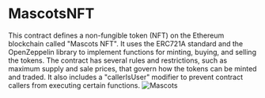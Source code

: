 # MascotsNFT

This contract defines a non-fungible token (NFT) on the Ethereum blockchain called "Mascots NFT". It uses the ERC721A standard and the OpenZeppelin library to implement functions for minting, buying, and selling the tokens. The contract has several rules and restrictions, such as maximum supply and sale prices, that govern how the tokens can be minted and traded. It also includes a "callerIsUser" modifier to prevent contract callers from executing certain functions.
![Mascots](https://user-images.githubusercontent.com/56494159/205512848-688e81d0-d1df-4b50-8c77-6afb1c9f9c1f.png)
